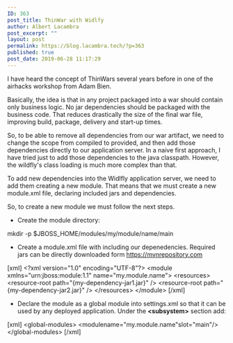```yaml
---
ID: 363
post_title: ThinWar with Widlfy
author: Albert Lacambra
post_excerpt: ""
layout: post
permalink: https://blog.lacambra.tech/?p=363
published: true
post_date: 2019-06-28 11:17:29
---
```

I have heard the concept of ThinWars several years before in one of the airhacks workshop from Adam Bien.

Basically, the idea is that in any project packaged into a war should contain only business logic. No jar dependencies should be packaged with the business code. That reduces drastically the size of the final war file, improving build, package, delivery and start-up times.

So, to be able to remove all dependencies from our war artifact, we need to change the scope from compiled to provided, and then add those dependencies directly to our application server.
In a naive first approach, I have tried just to add those dependencies to the java classpath. However, the wildfly's class loading is much more complex than that.

To add new dependencies into the Widlfly application server, we need to add them creating a new module. That means that we must create a new module.xml file, declaring included jars and dependencies.

So, to create a new module we must follow the next steps.
<ul>
 	<li>Create the module directory:</li>
</ul>
mkdir -p $JBOSS_HOME/modules/my/module/name/main
<ul>
 	<li>Create a module.xml file with including our depenedencies. Required jars can be directly downloaded form <a href="http://Maven central repos">https://mvnrepository.com</a></li>
</ul>

[xml]
&lt;?xml version=&quot;1.0&quot; encoding=&quot;UTF-8&quot;?&gt;
&lt;module xmlns=&quot;urn:jboss:module:1.1&quot; name=&quot;my.module.name&quot;&gt;
   &lt;resources&gt;
      &lt;resource-root path=&quot;{my-dependency-jar1.jar}&quot; /&gt;
      &lt;resource-root path=&quot;{my-dependency-jar2.jar}&quot; /&gt;
   &lt;/resources&gt;
&lt;/module&gt;
[/xml]

<ul>
 	<li>Declare the module as a global module into settings.xml so that it can be used by any deployed application. Under the <strong>&lt;subsystem&gt;</strong> section add:</li>
</ul>

[xml]
&lt;global-modules&gt;
&lt;modulename=&quot;my.module.name&quot;slot=&quot;main&quot;/&gt;
&lt;/global-modules&gt;
[/xml]